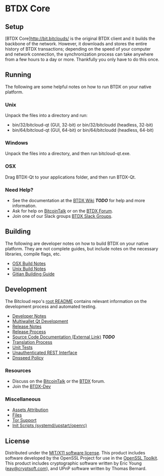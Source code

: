 BTDX Core
=====================

Setup
---------------------
[BTDX Core]http://bit.bitclouds/ is the original BTDX client and it builds the backbone of the network. However, it downloads and stores the entire history of BTDX transactions; depending on the speed of your computer and network connection, the synchronization process can take anywhere from a few hours to a day or more. Thankfully you only have to do this once.

Running
---------------------
The following are some helpful notes on how to run BTDX on your native platform.

### Unix

Unpack the files into a directory and run:

- bin/32/bitcloud-qt (GUI, 32-bit) or bin/32/bitcloudd (headless, 32-bit)
- bin/64/bitcloud-qt (GUI, 64-bit) or bin/64/bitcloudd (headless, 64-bit)

### Windows

Unpack the files into a directory, and then run bitcloud-qt.exe.

### OSX

Drag BTDX-Qt to your applications folder, and then run BTDX-Qt.

### Need Help?

* See the documentation at the [BTDX Wiki](https://en.bitcoin.it/wiki/Main_Page) ***TODO***
for help and more information.
* Ask for help on [BitcoinTalk](https://bitcointalk.org/index.php?topic=1604893.0) or on the [BTDX Forum](https://google.forum.com/).
* Join one of our Slack groups [BTDX Slack Groups](https://google.slack.com/).

Building
---------------------
The following are developer notes on how to build BTDX on your native platform. They are not complete guides, but include notes on the necessary libraries, compile flags, etc.

- [OSX Build Notes](build-osx.md)
- [Unix Build Notes](build-unix.md)
- [Gitian Building Guide](gitian-building.md)

Development
---------------------
The Bitcloud repo's [root README](https://github.com/LIMXTEC/Bitcloud/blob/master/README.md) contains relevant information on the development process and automated testing.

- [Developer Notes](developer-notes.md)
- [Multiwallet Qt Development](multiwallet-qt.md)
- [Release Notes](release-notes.md)
- [Release Process](release-process.md)
- [Source Code Documentation (External Link)](https://dev.visucore.com/bitcoin/doxygen/) ***TODO***
- [Translation Process](translation_process.md)
- [Unit Tests](unit-tests.md)
- [Unauthenticated REST Interface](REST-interface.md)
- [Dnsseed Policy](dnsseed-policy.md)

### Resources

* Discuss on the [BitcoinTalk](https://bitcointalk.org/index.php?topic=1604893.0) or the [BTDX](https://google.forum.com/) forum.
* Join the [BTDX-Dev](https://google.slack.com/) 

### Miscellaneous
- [Assets Attribution](assets-attribution.md)
- [Files](files.md)
- [Tor Support](tor.md)
- [Init Scripts (systemd/upstart/openrc)](init.md)

License
---------------------
Distributed under the [MIT/X11 software license](http://www.opensource.org/licenses/mit-license.php).
This product includes software developed by the OpenSSL Project for use in the [OpenSSL Toolkit](https://www.openssl.org/). This product includes
cryptographic software written by Eric Young ([eay@cryptsoft.com](mailto:eay@cryptsoft.com)), and UPnP software written by Thomas Bernard.

